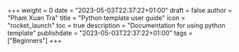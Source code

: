 +++
weight = 0
date = "2023-05-03T22:37:22+01:00"
draft = false
author = "Pham Xuan Tra"
title = "Python template user guide"
icon = "rocket_launch"
toc = true
description = "Documentation for using python template"
publishdate = "2023-05-03T22:37:22+01:00"
tags = ["Beginners"]
+++
